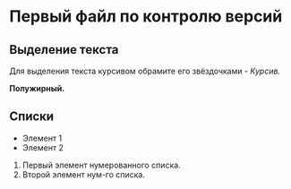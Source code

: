 # Первый файл по контролю версий

## Выделение текста

Для выделения текста курсивом обрамите его звёздочками - 
*Курсив.*

**Полужирный.**

## Списки

* Элемент 1
* Элемент 2

1. Первый элемент нумерованного списка.
2. Второй элемент нум-го списка. 
